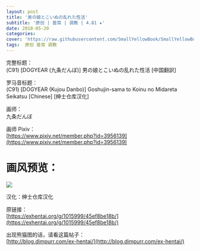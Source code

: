 ```yaml
---
layout: post
title: '男の娘とこいぬの乱れた性活'
subtitle: '原创 | 兽耳 | 调教 | 4.81 ★'
date: 2018-05-20
categories: 
cover: 'https://raw.githubusercontent.com/SmallYellowBook/SmallYellowBook.github.io/master/image/%E7%94%B7%E3%81%AE%E5%A8%98%E3%81%A8%E3%81%93%E3%81%84%E3%81%AC%E3%81%AE%E4%B9%B1%E3%82%8C%E3%81%9F%E6%80%A7%E6%B4%BB.jpg'
tags:  原创 兽耳 调教
---
```


完整标题：  
(C91) [DOGYEAR (九条だんぼ)] 男の娘とこいぬの乱れた性活 [中国翻訳]  

罗马音标题：  
(C91) [DOGYEAR (Kujou Danbo)] Goshujin-sama to Koinu no Midareta Seikatsu [Chinese] [绅士仓库汉化]  

画师：  
九条だんぼ  

画师 Pixiv：  
[https://www.pixiv.net/member.php?id=3956139](https://www.pixiv.net/member.php?id=3956139)  

# 画风预览：  
![](https://raw.githubusercontent.com/SmallYellowBook/SmallYellowBook.github.io/master/image/%E7%94%B7%E3%81%AE%E5%A8%98%E3%81%A8%E3%81%93%E3%81%84%E3%81%AC%E3%81%AE%E4%B9%B1%E3%82%8C%E3%81%9F%E6%80%A7%E6%B4%BB.jpg)

汉化：绅士仓库汉化  

原链接：  
[https://exhentai.org/g/1015999/45ef8be18b/](https://exhentai.org/g/1015999/45ef8be18b/)  

出现熊猫图的话，请看这篇帖子：  
[http://blog.dimpurr.com/ex-hentai/](http://blog.dimpurr.com/ex-hentai/)  

